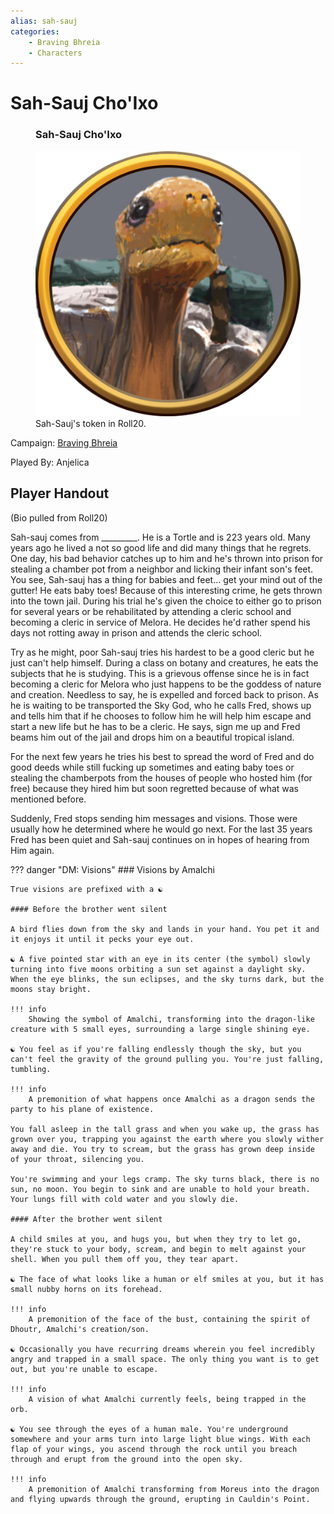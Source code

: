 ```yaml
---
alias: sah-sauj
categories:
    - Braving Bhreia
    - Characters
---
```

# Sah-Sauj Cho'Ixo

<figure class="infobox right">
  <h3>Sah-Sauj Cho'Ixo</h3>
  <img src="/assets/images/sah-sauj.png" />
  <figcaption>
    Sah-Sauj's token in Roll20.
  </figcaption>
</figure>

Campaign: [Braving Bhreia](../braving-bhreia.md)

Played By: Anjelica

## Player Handout

(Bio pulled from Roll20)

Sah-sauj comes from _________. He is a Tortle and is 223 years old. Many years ago he lived a not so good life and did many things that he regrets. One day, his bad behavior catches up to him and he's thrown into prison for stealing a chamber pot from a neighbor and licking their infant son's feet. You see, Sah-sauj has a thing for babies and feet… get your mind out of the gutter! He eats baby toes! Because of this interesting crime, he gets thrown into the town jail. During his trial he's given the choice to either go to prison for several years or be rehabilitated by attending a cleric school and becoming a cleric in service of Melora. He decides he'd rather spend his days not rotting away in prison and attends the cleric school.

Try as he might, poor Sah-sauj tries his hardest to be a good cleric but he just can't help himself. During a class on botany and creatures, he eats the subjects that he is studying. This is a grievous offense since he is in fact becoming a cleric for Melora who just happens to be the goddess of nature and creation. Needless to say, he is expelled and forced back to prison. As he is waiting to be transported the Sky God, who he calls Fred, shows up and tells him that if he chooses to follow him he will help him escape and start a new life but he has to be a cleric. He says, sign me up and Fred beams him out of the jail and drops him on a beautiful tropical island.

For the next few years he tries his best to spread the word of Fred and do good deeds while still fucking up sometimes and eating baby toes or stealing the chamberpots from the houses of people who hosted him (for free) because they hired him but soon regretted because of what was mentioned before.

Suddenly, Fred stops sending him messages and visions. Those were usually how he determined where he would go next. For the last 35 years Fred has been quiet and Sah-sauj continues on in hopes of hearing from Him again.

??? danger "DM: Visions"
    ### Visions by Amalchi

    True visions are prefixed with a ☯️

    #### Before the brother went silent

    A bird flies down from the sky and lands in your hand. You pet it and it enjoys it until it pecks your eye out.

    ☯️ A five pointed star with an eye in its center (the symbol) slowly turning into five moons orbiting a sun set against a daylight sky. When the eye blinks, the sun eclipses, and the sky turns dark, but the moons stay bright.

    !!! info
        Showing the symbol of Amalchi, transforming into the dragon-like creature with 5 small eyes, surrounding a large single shining eye.

    ☯️ You feel as if you're falling endlessly though the sky, but you can't feel the gravity of the ground pulling you. You're just falling, tumbling.

    !!! info
        A premonition of what happens once Amalchi as a dragon sends the party to his plane of existence.

    You fall asleep in the tall grass and when you wake up, the grass has grown over you, trapping you against the earth where you slowly wither away and die. You try to scream, but the grass has grown deep inside of your throat, silencing you.

    You're swimming and your legs cramp. The sky turns black, there is no sun, no moon. You begin to sink and are unable to hold your breath. Your lungs fill with cold water and you slowly die.

    #### After the brother went silent

    A child smiles at you, and hugs you, but when they try to let go, they're stuck to your body, scream, and begin to melt against your shell. When you pull them off you, they tear apart.

    ☯️ The face of what looks like a human or elf smiles at you, but it has small nubby horns on its forehead.

    !!! info
        A premonition of the face of the bust, containing the spirit of Dhoutr, Amalchi's creation/son.

    ☯️ Occasionally you have recurring dreams wherein you feel incredibly angry and trapped in a small space. The only thing you want is to get out, but you're unable to escape.

    !!! info
        A vision of what Amalchi currently feels, being trapped in the orb.

    ☯️ You see through the eyes of a human male. You're underground somewhere and your arms turn into large light blue wings. With each flap of your wings, you ascend through the rock until you breach through and erupt from the ground into the open sky.

    !!! info
        A premonition of Amalchi transforming from Moreus into the dragon and flying upwards through the ground, erupting in Cauldin's Point.
